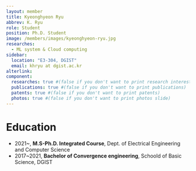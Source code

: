```yaml
---
layout: member
title: Kyeonghyeon Ryu
abbrev: K. Ryu
role: Student
position: Ph.D. Student
image: /members/images/kyeonghyeon-ryu.jpg
researches:
  - ML system & Cloud computing
sidebar:
  location: "E3-304, DGIST"
  email: khryu at dgist.ac.kr
alterlink: 
component:
  researches: true #(false if you don't want to print research interest)
  publications: true #(false if you don't want to print publications)
  patents: true #(false if you don't want to print patents)
  photos: true #(false if you don't want to print photos slide)
---
```


# Education
* 2021~, **M.S-Ph.D. Integrated Course**, Dept. of Electrical Engineering and Computer Science
* 2017~2021, **Bachelor of Convergence engineering**, Schoold of Basic Science, DGIST
